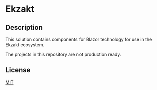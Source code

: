 # Ekzakt

## Description
This solution contains components for Blazor technology for use in the Ekzakt ecosystem.

The projects in this repository are not production ready.

## License
[MIT](https://choosealicense.com/licenses/mit/)
